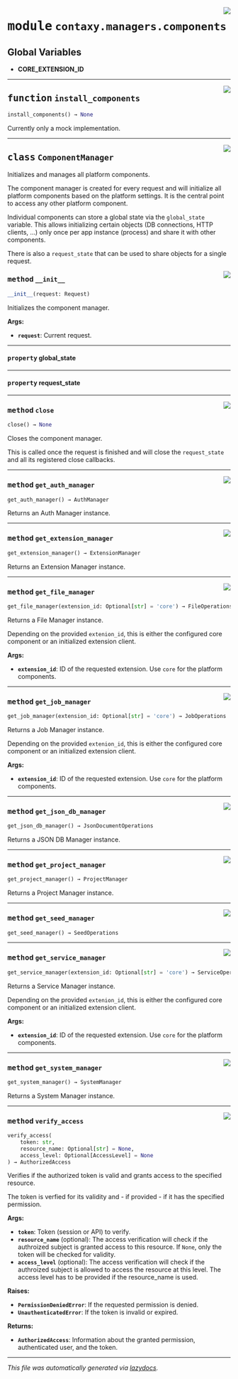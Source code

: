 <!-- markdownlint-disable -->

<a href="https://github.com/ml-tooling/contaxy/blob/main/backend/src/contaxy/managers/components.py#L0"><img align="right" style="float:right;" src="https://img.shields.io/badge/-source-cccccc?style=flat-square"></a>

# <kbd>module</kbd> `contaxy.managers.components`




**Global Variables**
---------------
- **CORE_EXTENSION_ID**

---

<a href="https://github.com/ml-tooling/contaxy/blob/main/backend/src/contaxy/managers/components.py#L277"><img align="right" style="float:right;" src="https://img.shields.io/badge/-source-cccccc?style=flat-square"></a>

## <kbd>function</kbd> `install_components`

```python
install_components() → None
```

Currently only a mock implementation. 


---

<a href="https://github.com/ml-tooling/contaxy/blob/main/backend/src/contaxy/managers/components.py#L28"><img align="right" style="float:right;" src="https://img.shields.io/badge/-source-cccccc?style=flat-square"></a>

## <kbd>class</kbd> `ComponentManager`
Initializes and manages all platform components. 

The component manager is created for every request and will initialize all platform components based on the platform settings. It is the central point to access any other platform component. 

Individual components can store a global state via the `global_state` variable. This allows initializing certain objects (DB connections, HTTP clients, ...) only once per app instance (process) and share it with other components. 

There is also a `request_state` that can be used to share objects for a single request. 

<a href="https://github.com/ml-tooling/contaxy/blob/main/backend/src/contaxy/managers/components.py#L43"><img align="right" style="float:right;" src="https://img.shields.io/badge/-source-cccccc?style=flat-square"></a>

### <kbd>method</kbd> `__init__`

```python
__init__(request: Request)
```

Initializes the component manager. 



**Args:**
 
 - <b>`request`</b>:  Current request. 


---

#### <kbd>property</kbd> global_state





---

#### <kbd>property</kbd> request_state







---

<a href="https://github.com/ml-tooling/contaxy/blob/main/backend/src/contaxy/managers/components.py#L74"><img align="right" style="float:right;" src="https://img.shields.io/badge/-source-cccccc?style=flat-square"></a>

### <kbd>method</kbd> `close`

```python
close() → None
```

Closes the component manager. 

This is called once the request is finished and will close the `request_state` and all its registered close callbacks. 

---

<a href="https://github.com/ml-tooling/contaxy/blob/main/backend/src/contaxy/managers/components.py#L144"><img align="right" style="float:right;" src="https://img.shields.io/badge/-source-cccccc?style=flat-square"></a>

### <kbd>method</kbd> `get_auth_manager`

```python
get_auth_manager() → AuthManager
```

Returns an Auth Manager instance. 

---

<a href="https://github.com/ml-tooling/contaxy/blob/main/backend/src/contaxy/managers/components.py#L168"><img align="right" style="float:right;" src="https://img.shields.io/badge/-source-cccccc?style=flat-square"></a>

### <kbd>method</kbd> `get_extension_manager`

```python
get_extension_manager() → ExtensionManager
```

Returns an Extension Manager instance. 

---

<a href="https://github.com/ml-tooling/contaxy/blob/main/backend/src/contaxy/managers/components.py#L182"><img align="right" style="float:right;" src="https://img.shields.io/badge/-source-cccccc?style=flat-square"></a>

### <kbd>method</kbd> `get_file_manager`

```python
get_file_manager(extension_id: Optional[str] = 'core') → FileOperations
```

Returns a File Manager instance. 

Depending on the provided `extenion_id`, this is either the configured core component or an initialized extension client. 



**Args:**
 
 - <b>`extension_id`</b>:  ID of the requested extension. Use `core` for the platform components. 

---

<a href="https://github.com/ml-tooling/contaxy/blob/main/backend/src/contaxy/managers/components.py#L231"><img align="right" style="float:right;" src="https://img.shields.io/badge/-source-cccccc?style=flat-square"></a>

### <kbd>method</kbd> `get_job_manager`

```python
get_job_manager(extension_id: Optional[str] = 'core') → JobOperations
```

Returns a Job Manager instance. 

Depending on the provided `extenion_id`, this is either the configured core component or an initialized extension client. 



**Args:**
 
 - <b>`extension_id`</b>:  ID of the requested extension. Use `core` for the platform components. 

---

<a href="https://github.com/ml-tooling/contaxy/blob/main/backend/src/contaxy/managers/components.py#L174"><img align="right" style="float:right;" src="https://img.shields.io/badge/-source-cccccc?style=flat-square"></a>

### <kbd>method</kbd> `get_json_db_manager`

```python
get_json_db_manager() → JsonDocumentOperations
```

Returns a JSON DB Manager instance. 

---

<a href="https://github.com/ml-tooling/contaxy/blob/main/backend/src/contaxy/managers/components.py#L136"><img align="right" style="float:right;" src="https://img.shields.io/badge/-source-cccccc?style=flat-square"></a>

### <kbd>method</kbd> `get_project_manager`

```python
get_project_manager() → ProjectManager
```

Returns a Project Manager instance. 

---

<a href="https://github.com/ml-tooling/contaxy/blob/main/backend/src/contaxy/managers/components.py#L265"><img align="right" style="float:right;" src="https://img.shields.io/badge/-source-cccccc?style=flat-square"></a>

### <kbd>method</kbd> `get_seed_manager`

```python
get_seed_manager() → SeedOperations
```





---

<a href="https://github.com/ml-tooling/contaxy/blob/main/backend/src/contaxy/managers/components.py#L248"><img align="right" style="float:right;" src="https://img.shields.io/badge/-source-cccccc?style=flat-square"></a>

### <kbd>method</kbd> `get_service_manager`

```python
get_service_manager(extension_id: Optional[str] = 'core') → ServiceOperations
```

Returns a Service Manager instance. 

Depending on the provided `extenion_id`, this is either the configured core component or an initialized extension client. 



**Args:**
 
 - <b>`extension_id`</b>:  ID of the requested extension. Use `core` for the platform components. 

---

<a href="https://github.com/ml-tooling/contaxy/blob/main/backend/src/contaxy/managers/components.py#L154"><img align="right" style="float:right;" src="https://img.shields.io/badge/-source-cccccc?style=flat-square"></a>

### <kbd>method</kbd> `get_system_manager`

```python
get_system_manager() → SystemManager
```

Returns a System Manager instance. 

---

<a href="https://github.com/ml-tooling/contaxy/blob/main/backend/src/contaxy/managers/components.py#L91"><img align="right" style="float:right;" src="https://img.shields.io/badge/-source-cccccc?style=flat-square"></a>

### <kbd>method</kbd> `verify_access`

```python
verify_access(
    token: str,
    resource_name: Optional[str] = None,
    access_level: Optional[AccessLevel] = None
) → AuthorizedAccess
```

Verifies if the authorized token is valid and grants access to the specified resource. 

The token is verfied for its validity and - if provided - if it has the specified permission. 



**Args:**
 
 - <b>`token`</b>:  Token (session or API) to verify. 
 - <b>`resource_name`</b> (optional):  The access verification will check if the authroized subject is granted access to this resource.  If `None`, only the token will be checked for validity. 
 - <b>`access_level`</b> (optional):  The access verification will check if the authroized subject is allowed to access the resource at this level.  The access level has to be provided if the resource_name is used. 



**Raises:**
 
 - <b>`PermissionDeniedError`</b>:  If the requested permission is denied. 
 - <b>`UnauthenticatedError`</b>:  If the token is invalid or expired. 



**Returns:**
 
 - <b>`AuthorizedAccess`</b>:  Information about the granted permission, authenticated user, and the token. 




---

_This file was automatically generated via [lazydocs](https://github.com/ml-tooling/lazydocs)._
